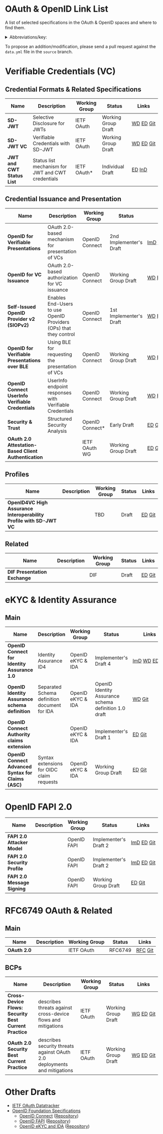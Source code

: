 <!---

This file is generated automatically, do not modify!

--->
# OAuth & OpenID Link List

A list of selected specifications in the OAuth &amp; OpenID spaces and where to find them.

<details>
<summary>Abbreviations/key:</summary>

- **ImD**: Implementer's Draft (OIDF, provides IPR protection to the Implementers)
- **WG**: Working Group Draft
- **InD**: Individual Draft
- **ED**: Editor's Copy (version that reflects the most recent changes since the last WG draft)
- **Git**: Git Repository of the specification

*&nbsp;marks a status that is not yet official, under discussion, or proposed.
</details>

To propose an addition/modification, please send a pull request against the `data.yml` file in the `source` branch.

# Verifiable Credentials (VC)

## Credential Formats & Related Specifications

| **Name** | **Description** | **Working Group** | **Status** | **Links** |
| --- | --- | --- | --- | --- |
| **SD-JWT** | Selective Disclosure for JWTs | IETF OAuth | Working Group Draft | [WD](https://www.ietf.org/archive/id/draft-ietf-oauth-selective-disclosure-jwt-05.html)&nbsp;[ED](https://oauth-wg.github.io/oauth-selective-disclosure-jwt/#go.draft-ietf-oauth-selective-disclosure-jwt.html)&nbsp;[Git](https://github.com/oauth-wg/oauth-selective-disclosure-jwt) |
| **SD-JWT VC** | Verifiable Credentials with SD-JWT | IETF OAuth | Working Group Draft | [WD](https://datatracker.ietf.org/doc/html/draft-terbu-oauth-sd-jwt-vc)&nbsp;[ED](https://vcstuff.github.io/draft-terbu-sd-jwt-vc/#go.draft-terbu-sd-jwt-vc.html)&nbsp;[Git](https://github.com/vcstuff/draft-terbu-sd-jwt-vc) |
| **JWT and CWT Status List** | Status list mechanism for JWT and CWT credentials | IETF OAuth* | Individual Draft | [ED](https://vcstuff.github.io/draft-looker-oauth-jwt-cwt-status-list/#go.draft-looker-oauth-jwt-cwt-status-list.html)&nbsp;[InD](https://datatracker.ietf.org/doc/html/draft-looker-oauth-jwt-cwt-status-list) |


## Credential Issuance and Presentation

| **Name** | **Description** | **Working Group** | **Status** | **Links** |
| --- | --- | --- | --- | --- |
| **OpenID for Verifiable Presentations** | OAuth 2.0-based mechanism for presentation of VCs | OpenID Connect | 2nd Implementer's Draft | [ImD](https://openid.net/specs/openid-4-verifiable-presentations-1_0-ID2.html)&nbsp;[WD](https://openid.net/specs/openid-4-verifiable-presentations-1_0.html)&nbsp;[ED](https://openid.bitbucket.io/connect/openid-4-verifiable-presentations-1_0.html)&nbsp;[Git](https://bitbucket.org/openid/connect/src/master/) |
| **OpenID for VC Issuance** | OAuth 2.0-based authorization for VC issuance | OpenID Connect | Working Group Draft | [WD](https://openid.net/specs/openid-4-verifiable-credential-issuance-1_0.html)&nbsp;[ED](https://openid.bitbucket.io/connect/openid-4-verifiable-credential-issuance-1_0.html)&nbsp;[Git](https://bitbucket.org/openid/connect/src/master/) |
| **Self-Issued OpenID Provider v2 (SIOPv2)** | Enables End-Users to use OpenID Providers (OPs) that they control | OpenID Connect | 1st Implementer's Draft | [WD](https://openid.net/specs/openid-connect-self-issued-v2-1_0.html)&nbsp;[ED](https://openid.bitbucket.io/connect/openid-connect-self-issued-v2-1_0.html)&nbsp;[Git](https://bitbucket.org/openid/connect/src/master/) |
| **OpenID for Verifiable Presentations over BLE** | Using BLE for requesting the presentation of VCs | OpenID Connect | Working Group Draft | [WD](https://openid.net/specs/openid-4-verifiable-presentations-over-ble-1_0.html)&nbsp;[ED](https://openid.bitbucket.io/connect/openid-4-verifiable-presentations-over-ble-1_0.html)&nbsp;[Git](https://bitbucket.org/openid/connect/src/master/) |
| **OpenID Connect UserInfo Verifiable Credentials** | UserInfo endpoint responses with Verifiable Credentials | OpenID Connect | Working Group Draft | [WD](https://openid.net/specs/openid-connect-userinfo-vc-1_0-00.html)&nbsp;[ED](https://openid.bitbucket.io/connect/openid-connect-userinfo-vc-1_0.html)&nbsp;[Git](https://bitbucket.org/openid/connect/src/master/) |
| **Security & Trust** | Structured Security Analysis | OpenID Connect* | Early Draft | [ED](https://vcstuff.github.io/oid4vc-security-and-trust/draft-oid4vc-security-and-trust.html)&nbsp;[Git](https://github.com/vcstuff/oid4vc-security-and-trust) |
| **OAuth 2.0 Attestation-Based Client Authentication** |  | IETF OAuth WG | Working Group Draft | [ED](https://vcstuff.github.io/draft-ietf-oauth-attestation-based-client-auth/draft-ietf-oauth-attestation-based-client-auth.html)&nbsp;[Git](https://github.com/vcstuff/draft-ietf-oauth-attestation-based-client-auth) |


## Profiles

| **Name** | **Description** | **Working Group** | **Status** | **Links** |
| --- | --- | --- | --- | --- |
| **OpenID4VC High Assurance Interoperability Profile with SD-JWT VC** |  | TBD | Draft | [ED](https://vcstuff.github.io/oid4vc-haip-sd-jwt-vc/#go.oid4vc-haip-sd-jwt-vc.html)&nbsp;[Git](https://github.com/vcstuff/oid4vc-haip-sd-jwt-vc) |


## Related

| **Name** | **Description** | **Working Group** | **Status** | **Links** |
| --- | --- | --- | --- | --- |
| **DIF Presentation Exchange** |  | DIF | Draft | [ED](https://identity.foundation/presentation-exchange/)&nbsp;[Git](https://github.com/decentralized-identity/presentation-exchange) |




# eKYC & Identity Assurance

## Main

| **Name** | **Description** | **Working Group** | **Status** | **Links** |
| --- | --- | --- | --- | --- |
| **OpenID Connect for Identity Assurance 1.0** | Identity Assurance ID4 | OpenID eKYC & IDA | Implementer's Draft 4 | [ImD](https://openid.net/specs/openid-connect-4-identity-assurance-1_0-ID4.html)&nbsp;[WD](https://openid.net/specs/openid-connect-4-identity-assurance-1_0.html)&nbsp;[ED](https://openid.bitbucket.io/connect/openid-connect-4-identity-assurance-1_0.html)&nbsp;[Git](https://bitbucket.org/openid/connect/src/master/) |
| **OpenID Identity Assurance schema definition** | Separated Schema definition document for IDA | OpenID eKYC & IDA | OpenID Identity Assurance schema definition 1.0 draft | [WD](https://openid.bitbucket.io/ekyc/openid-ida-verified-claims.html)&nbsp;[Git](https://bitbucket.org/openid/ekyc-ida/src/master/) |
| **OpenID Connect Authority claims extension** |  | OpenID eKYC & IDA | Implementer's Draft 1 | [ED](https://openid.bitbucket.io/ekyc/openid-authority.html)&nbsp;[Git](https://bitbucket.org/openid/ekyc-ida/src/master/) |
| **OpenID Connect Advanced Syntax for Claims (ASC)** | Syntax extensions for OIDC claim requests | OpenID eKYC & IDA | Working Group Draft | [ED](https://openid.bitbucket.io/ekyc/openid-connect-advanced-syntax-for-claims.html)&nbsp;[Git](https://bitbucket.org/openid/ekyc-ida/src/master/) |



# OpenID FAPI 2.0

| **Name** | **Description** | **Working Group** | **Status** | **Links** |
| --- | --- | --- | --- | --- |
| **FAPI 2.0 Attacker Model** |  | OpenID FAPI | Implementer's Draft 2 | [ImD](https://openid.net/specs/fapi-2_0-attacker-model-ID2.html)&nbsp;[ED](https://openid.bitbucket.io/fapi/fapi-2_0-attacker-model.html)&nbsp;[Git](https://bitbucket.org/openid/fapi/src/master/) |
| **FAPI 2.0 Security Profile** |  | OpenID FAPI | Implementer's Draft 2 | [ImD](https://openid.net/specs/fapi-2_0-security-profile-ID2.html)&nbsp;[ED](https://openid.bitbucket.io/fapi/fapi-2_0-security-profile.html)&nbsp;[Git](https://bitbucket.org/openid/fapi/src/master/) |
| **FAPI 2.0 Message Signing** |  | OpenID FAPI | Working Group Draft | [ED](https://openid.bitbucket.io/fapi/fapi-2_0-message-signing.html)&nbsp;[Git](https://bitbucket.org/openid/fapi/src/master/) |


# RFC6749 OAuth & Related

## Main

| **Name** | **Description** | **Working Group** | **Status** | **Links** |
| --- | --- | --- | --- | --- |
| **OAuth 2.0** |  | IETF OAuth | RFC6749 | [RFC](https://datatracker.ietf.org/doc/html/rfc6749)&nbsp;[Git](https://github.com/oauthstuff/rfc6749) |


## BCPs

| **Name** | **Description** | **Working Group** | **Status** | **Links** |
| --- | --- | --- | --- | --- |
| **Cross-Device Flows: Security Best Current Practice** | describes threats against cross-device flows and mitigations | IETF OAuth | Working Group Draft | [WG](https://www.ietf.org/archive/id/draft-ietf-oauth-cross-device-security-02.html)&nbsp;[ED](https://drafts.oauth.net/oauth-cross-device-security/draft-ietf-oauth-cross-device-security.html)&nbsp;[Git](https://github.com/oauth-wg/oauth-cross-device-security) |
| **OAuth 2.0 Security Best Current Practice** | describes security threats against OAuth 2.0 deployments and mitigations | IETF OAuth | Working Group Draft | [WG](https://datatracker.ietf.org/doc/html/draft-ietf-oauth-security-topics)&nbsp;[ED](https://oauthstuff.github.io/draft-ietf-oauth-security-topics/draft-ietf-oauth-security-topics.html)&nbsp;[Git](https://github.com/oauthstuff/draft-ietf-oauth-security-topics) |





 
# Other Drafts

* [IETF OAuth Datatracker](https://datatracker.ietf.org/wg/oauth/documents/)
* [OpenID Foundation Specifications](https://openid.net/developers/specs/)
  * [OpenID Connect](https://openid.net/wg/connect/specifications/) ([Repository](https://bitbucket.org/openid/connect/overview))
  * [OpenID FAPI](https://openid.net/wg/fapi/specifications/) ([Repository](https://bitbucket.org/openid/fapi/))
  * [OpenID eKYC and IDA](https://openid.net/wg/ekyc-ida/specifications/) ([Repository](https://bitbucket.org/openid/ekyc-ida/))
